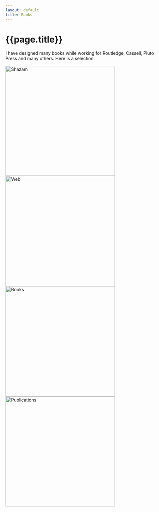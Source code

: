 ```yaml
---
layout: default
title: Books
---
```


# {{page.title}}

I have designed many books while working for Routledge, Cassell, Pluto Press and many others. Here is a selection.

<article class="container">
	<div class="item right">
		<a href="apps">
			<img src="/method/assets/thumbs/shazam.jpg" width="350px" height="350px" alt="Shazam" />
		</a>
	</div>
	<div class="item rightimage">
		<a href="web">
			<img src="/method/assets/thumbs/web.jpg" width="350px" height="350px" alt="Web" />
		</a>
	</div>
</article>	

<article class="container">
		<div class="item right">
		<a href="books">
			<img src="/method/assets/thumbs/performing-brecht.jpg" width="350px" height="350px" alt="Books" />
		</a>
	</div>
	<div class="item">
		<a href="publications">
			<img src="/method/assets/thumbs/publications.jpg" width="350px" height="350px" alt="Publications" />
		</a>
	</div>
</article>